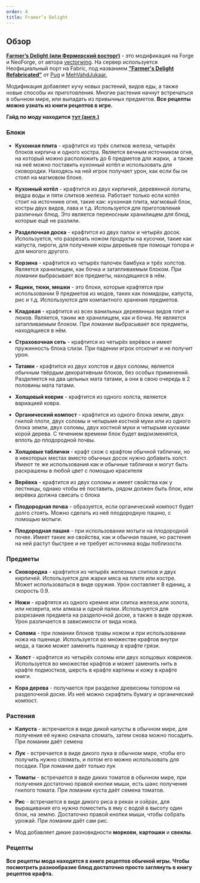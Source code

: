 ```yaml
---
order: 4
title: Framer’s Delight
---
```


## Обзор

[**Farmer’s Delight (или Фермерский восторг)**](https://modrinth.com/mod/farmers-delight) - это модификация на Forge и NeoForge, от автора [vectorwing](https://modrinth.com/user/vectorwing). На сервер используется Неофициальный порт на Fabric, под названием [**”Farmer's Delight Refabricated”**](https://modrinth.com/mod/farmers-delight-refabricated) от [Pug](https://modrinth.com/user/Pug) и [MehVahdJukaar.](https://modrinth.com/user/MehVahdJukaar)

Модификация добавляет кучу новых растений, видов еды, а также новые способы их приготовления. Многие растения начнут встречаться в обычном мире, или выпадать из привычных предметов. **Все рецепты можно узнать из книги рецептов в игре.** 

**Гайд по моду находится** [**тут (англ.)**](https://github.com/vectorwing/FarmersDelight/wiki/Getting-Started)

### Блоки

-  **Кухонная плита** - крафтится из трёх слитков железа, четырёх блоков кирпича и одного костра. Является вечным источником огня, на который можно расположить до 6 предметов для жарки,  а также на неё можно поставить кухонный котёл и использовать для сковородки. Находясь на ней игрок получает урон, как если бы он стоял на магмовом блоке.

-  **Кухонный котёл** - крафтится из двух кирпичей, деревянной лопаты, ведра воды и пяти слитков железа. Работает только если котёл стоит на источнике огня, такие как: кухонная плита, магмовый блок, костры двух видов, лава и т.д. Используется для приготовления различных блюд. Это является переносным хранилищем для блюд, которые ещё не разлили.

-  **Разделочная доска** - крафтится из двух палок и четырёх досок. Используется, что разрезать ножом продукты на кусочки, такие как капуста, пироги, для получения коры деревьев при помощи топора и для многого другого.

-  **Корзина** - крафтится из четырёх палочек бамбука и трёх холстов. Является хранилищем, как бочка и затапливаемым блоком. При ломании выбрасывает все предметы, находящиеся в нём.

-  **Ящики, тюки, мешки** - это блоки, которые крафтятся при использовании 9 предметов из модов, таких как помидоры, капуста, рис и т.д. Используются для компактного хранения предметов.

-  **Кладовая** - крафтится из всех ванильных деревянных видов плит и люков. Является, таким же хранилищем, как и бочка. Не является затапливаемым блоком. При ломании выбрасывает все предметы, находящиеся в нём.

-  **Страховочная сеть** - крафтится из четырёх верёвок и имеет пружинность блока слизи. При падении игрок отскочит и не получит урон.

-  **Татами** \- крафтится из двух холстов и двух соломы, является обычным твёрдым декоративным блоков, без особых применений. Разделяется на два цельных мата татами, а они в свою очередь в 2 половины мата татами.

-  **Холщовый коврик** - крафтится из одного холста, является вариацией ковра.

-  **Органический компост** - крафтится из одного блока земли, двух гнилой плоти, двух соломы и четырьмя костной муки или из одного блока земли, двух соломы, двух костной муки и четырьмя кусками корой дерева. С течением времени блок будет видоизменятся, вплоть до плодородной почвы.

-  **Холщовые таблички** - крафт схож с крафтом обычной таблички, но в некоторых местах вместо обычных досок нужно добавить холст. Имеют те же использования как и обычные таблички и могут быть раскрашены в любой цвет с помощью красителя

-  **Верёвка** - крафтится из двух соломы и имеет свойства как у лестницы, однако чтобы её поставить, рядом должен быть блок, или верёвка должна свисать с блока

-  **Плодородная почва** - образуется, если органический компост будет долго стоять. Можно сделать из неё плодородную пашню, с помощью мотыги.

-  **Плодородная пашня** - при использовании мотыги на плодородной почве. Имеет такие же свойства, как и обычная пашня, но растения на ней растут быстрее и не требует источника воды поблизости.

### Предметы

-  **Сковородка** \- крафтится из четырёх железных слитков и двух кирпичей. Используется для жарки мяса на плите или костре. Может использоваться в виде оружия. Урон составляет 8 единиц, а скорость 0.9. 

-  **Ножи** \- крафтятся из одного кремня или слитка железа,или золота, или незерита, или алмаза и одной палки. Используется для разрезания предмета на разделочной доске, а также в виде оружия. Урон различается в зависимости от вида ножа.

-  **Солома** \- при ломании блоков травы ножом и при использовании ножа на пшенице. Используется во множестве крафтов внутри мода, а также может заменить пшеницу в крафте грязи.

-  **Холст** - крафтится из четырёх соломы или двух холщовых ковриков. Используется во множестве крафтов и может заменить нить в крафте подмостков, шерсть в крафте картины и кожу в крафте книги.

-  **Кора дерева** - получается при разделке древесины топором на разделочной доске. Из неё можно скрафтить бумагу и органический компост.

### Растения

-  **Капуста** - встречается в виде дикой капусты в обычном мире, для получения её нужно сначала сломать, затем снова можно посадить. При ломании даёт семена

-  **Лук** - встречается в виде дикого лука в обычном мире, чтобы его получить нужно сломать, и потом его можно использовать для посадки. При ломании даёт только лук

-  **Томаты** - встречается в виде диких томатов в обычном мире, при получения достаточно правой кнопки мыши, есть шанс получения гнилого томата. При ломании куста даёт семена томатов. 

-  **Рис** - встречается в виде дикого риса в реках и озёрах, для выращивания его нужно поместить в яму с водой в высоту один блок, на землю. Достаточно правой кнопки мыши, чтобы собрать урожай. При ломании даёт сам рис.

-  Мод добавляет дикие разновидности **моркови**, **картошки** и **свеклы**.

### Рецепты

**Все рецепты мода находятся в книге рецептов обычной игры. Чтобы посмотреть разнообразие блюд достаточно просто заглянуть в книгу рецептов крафта.**